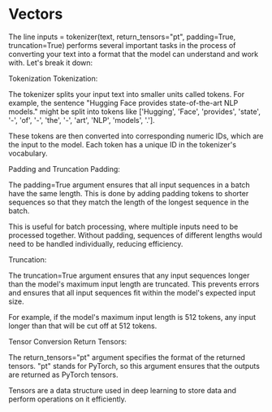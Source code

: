 # Vectors

The line inputs = tokenizer(text, return_tensors="pt", padding=True, truncation=True) performs several important tasks in the process of converting your text into a format that the model can understand and work with. Let's break it down:

Tokenization
Tokenization:

The tokenizer splits your input text into smaller units called tokens. For example, the sentence "Hugging Face provides state-of-the-art NLP models." might be split into tokens like ['Hugging', 'Face', 'provides', 'state', '-', 'of', '-', 'the', '-', 'art', 'NLP', 'models', '.'].

These tokens are then converted into corresponding numeric IDs, which are the input to the model. Each token has a unique ID in the tokenizer's vocabulary.

Padding and Truncation
Padding:

The padding=True argument ensures that all input sequences in a batch have the same length. This is done by adding padding tokens to shorter sequences so that they match the length of the longest sequence in the batch.

This is useful for batch processing, where multiple inputs need to be processed together. Without padding, sequences of different lengths would need to be handled individually, reducing efficiency.

Truncation:

The truncation=True argument ensures that any input sequences longer than the model's maximum input length are truncated. This prevents errors and ensures that all input sequences fit within the model's expected input size.

For example, if the model's maximum input length is 512 tokens, any input longer than that will be cut off at 512 tokens.

Tensor Conversion
Return Tensors:

The return_tensors="pt" argument specifies the format of the returned tensors. "pt" stands for PyTorch, so this argument ensures that the outputs are returned as PyTorch tensors.

Tensors are a data structure used in deep learning to store data and perform operations on it efficiently.